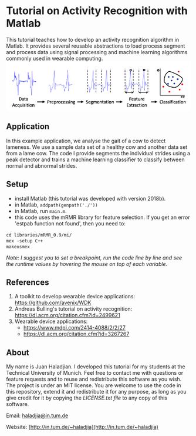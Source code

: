 # Tutorial on Activity Recognition with Matlab

This tutorial teaches how to develop an activity recognition algorithm in Matlab. It provides several reusable abstractions to load process segment and process data using  signal processing and machine learning algorithms commonly used in wearable computing.
![Activity Recognition Chain](images/ARC.png)

## Application
In this example application, we analyse the gait of a cow to detect lameness. We use a sample data set of a healthy cow and another data set from a lame cow. The code I provide segments the individual strides using a peak detector and trains a machine learning classifier to classify between normal and abnormal strides. 

## Setup
* install Matlab (this tutorial was developed with version 2018b).
* in Matlab, `addpath(genpath('./'))`
* in Matlab, run `main.m`.
* this code uses the mRMR library for feature selection. If you get an error 'estpab function not found', then you need to:
```
cd libraries/mRMR_0.9/mi/
mex -setup C++ 
makeosmex
```
	
*Note: I suggest you to set a breakpoint, run the code line by line and see the runtime values by hovering the mouse on top of each variable.*

## References
1. A toolkit to develop wearable device applications: https://github.com/avenix/WDK
2. Andreas Bulling's tutorial on activity recognition: https://dl.acm.org/citation.cfm?id=2499621
3. Wearable device applications:
    * https://www.mdpi.com/2414-4088/2/2/27
    * https://dl.acm.org/citation.cfm?id=3267267

## About
My name is Juan Haladjian. I developed this tutorial for my students at the Technical University of Munich. Feel free to contact me with questions or feature requests and to reuse and redistribute this software as you wish. The project is under an MIT license. You are welcome to use the code in this repository, extend it and redistribute it for any purpose, as long as you give credit for it by copying the *LICENSE.txt file* to any copy of this software.

Email: [haladjia@in.tum.de](mailto:haladjia@in.tum.de)

Website: [http://in.tum.de/~haladjia](http://in.tum.de/~haladjia)
